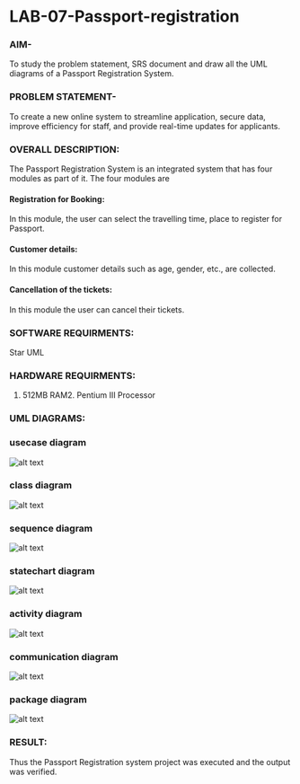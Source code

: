 # LAB-07-Passport-registration

### AIM-
To study the problem statement, SRS document and draw all the UML diagrams of a
Passport Registration System.

### PROBLEM STATEMENT-
To create a new online system to streamline application, secure data, improve efficiency for staff, and provide real-time updates for applicants.

### OVERALL DESCRIPTION:
The Passport Registration System is an integrated system that has four modules as part of
it. The four modules are
#### Registration for Booking:
In this module, the user can select the travelling time, place to register for Passport.
#### Customer details:
In this module customer details such as age, gender, etc., are collected.
#### Cancellation of the tickets:
In this module the user can cancel their tickets.
### SOFTWARE REQUIRMENTS:
Star UML
### HARDWARE REQUIRMENTS:
1. 512MB RAM2. Pentium III Processor
### UML DIAGRAMS:
### usecase  diagram
![alt text](<use passport.png>)
### class diagram
![alt text](<class passport.png>)
### sequence diagram
![alt text](<seq passport.png>)
### statechart diagram
![alt text](<state passport.png>)
### activity diagram
![alt text](<activiy passport.png>)
### communication diagram
![alt text](<communication passport.png>)
### package diagram
![alt text](<package passport.png>)
### RESULT:
Thus the Passport Registration system project was executed and the output was verified.
